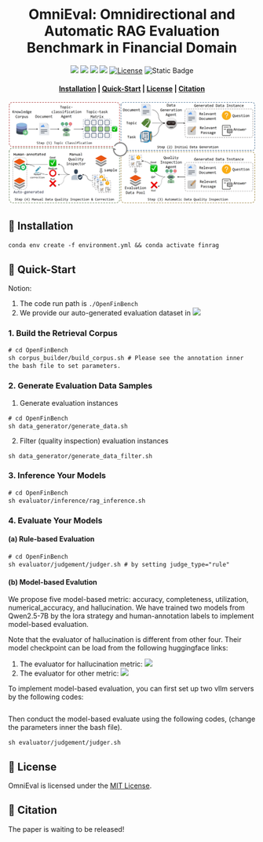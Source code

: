 # <div align="center">OmniEval: Omnidirectional and Automatic RAG Evaluation Benchmark in Financial Domain<div>


<div align="center">
<!-- <a href="https://arxiv.org/abs/2405.13576" target="_blank"><img src=https://img.shields.io/badge/arXiv-b5212f.svg?logo=arxiv></a> -->
<!-- <a href="https://huggingface.co/datasets/RUC-NLPIR/FlashRAG_datasets/" target="_blank"><img src=https://img.shields.io/badge/%F0%9F%A4%97%20HuggingFace%20Datasets-27b3b4.svg></a> -->
<!-- <a href="https://huggingface.co/ShootingWong/OmniEval-ModelEvaluator" target="_blank"><img src=https://img.shields.io/badge/%F0%9F%A4%97%20HuggingFace%20Checkpoint-5fc372.svg></a> -->
<!-- <a href="https://huggingface.co/ShootingWong/OmniEval-HallucinationEvaluator" target="_blank"><img src=https://img.shields.io/badge/%F0%9F%A4%97%20HuggingFace%20Checkpoint-b181d9.svg></a> -->
<a href="https://huggingface.co/datasets/RUC-NLPIR/FlashRAG_datasets/" target="_blank"><img src=https://img.shields.io/badge/%F0%9F%A4%97%20Hugging%20Face-Dataset-27b3b4></a>
<a href="https://huggingface.co/ShootingWong/OmniEval-ModelEvaluator" target="_blank"><img src=https://img.shields.io/badge/%F0%9F%A4%97%20Hugging%20Face-Checkpoint-5fc372></a>
<a href="https://huggingface.co/ShootingWong/OmniEval-HallucinationEvaluator" target="_blank"><img src=https://img.shields.io/badge/%F0%9F%A4%97%20Hugging%20Face-Checkpoint-b181d9></a>
<a href="https://huggingface.co/spaces/NLPIR-RAG/OmniEval" target="_blank"><img src=https://img.shields.io/badge/%F0%9F%A4%97%20Hugging%20Face-Leaderboard-blue></a>
<a href="https://github.com/RUC-NLPIR/FlashRAG/blob/main/LICENSE"><img alt="License" src="https://img.shields.io/badge/LICENSE-MIT-green"></a>
<a><img alt="Static Badge" src="https://img.shields.io/badge/made_with-Python-blue"></a>
</div>

<!-- [![HuggingFace](https://img.shields.io/badge/%F0%9F%A4%97%20Hugging%20Face-Leaderboard-blue)](https://huggingface.co/spaces/Vchitect/VBench_Leaderboard) -->

<h4 align="center">

<p>
<a href="#wrench-installation">Installation</a> |
<!-- <a href="#sparkles-features">Features</a> | -->
<a href="#rocket-quick-start">Quick-Start</a> | 
<a href="#bookmark-license">License</a> | 
<a href="#star2-citation">Citation</a>

</p>

</h4>

<p align="center">
<img src="asset/framework.jpg">
</p>
<!-- 
With FlashRAG and provided resources, you can effortlessly reproduce existing SOTA works in the RAG domain or implement your custom RAG processes and components. -->


## :wrench: Installation
`conda env create -f environment.yml && conda activate finrag`

<!-- ## :sparkles: Features
1. -->
## :rocket: Quick-Start
Notion:
1. The code run path is `./OpenFinBench`
2. We provide our auto-generated evaluation dataset in <a href="https://huggingface.co/datasets/RUC-NLPIR/FlashRAG_datasets/" target="_blank"><img src=https://img.shields.io/badge/%F0%9F%A4%97%20Hugging%20Face-Dataset-27b3b4></a>
### 1. Build the Retrieval Corpus
```
# cd OpenFinBench
sh corpus_builder/build_corpus.sh # Please see the annotation inner the bash file to set parameters.
```
### 2. Generate Evaluation Data Samples
1. Generate evaluation instances
```
# cd OpenFinBench
sh data_generator/generate_data.sh
```
2. Filter (quality inspection) evaluation instances
```
sh data_generator/generate_data_filter.sh
```
### 3. Inference Your Models
```
# cd OpenFinBench
sh evaluator/inference/rag_inference.sh 
```
### 4. Evaluate Your Models
#### (a) Rule-based Evaluation
```
# cd OpenFinBench
sh evaluator/judgement/judger.sh # by setting judge_type="rule"
```
#### (b) Model-based Evalution
We propose five model-based metric: accuracy, completeness, utilization, numerical_accuracy, and hallucination. We have trained two models from Qwen2.5-7B by the lora strategy and human-annotation labels to implement model-based evaluation. 

Note that the evaluator of hallucination is different from other four. Their model checkpoint can be load from the following huggingface links:
1. The evaluator for hallucination metric: <a href="https://huggingface.co/ShootingWong/OmniEval-HallucinationEvaluator" target="_blank"><img src=https://img.shields.io/badge/%F0%9F%A4%97%20Hugging%20Face-Checkpoint-b181d9></a>
2. The evaluator for other metric: <a href="https://huggingface.co/ShootingWong/OmniEval-ModelEvaluator" target="_blank"><img src=https://img.shields.io/badge/%F0%9F%A4%97%20Hugging%20Face-Checkpoint-5fc372></a>



To implement model-based evaluation, you can first set up two vllm servers by the following codes:
```
```

Then conduct the model-based evaluate using the following codes, (change the parameters inner the bash file).
```
sh evaluator/judgement/judger.sh 
``` 

## :bookmark: License

OmniEval is licensed under the [<u>MIT License</u>](./LICENSE).

## :star2: Citation
The paper is waiting to be released!

<!-- # Check Infos
## Pipeline
1. Build corpus
2. Data generation
3. RAG inference
4. Result evaluatioin

## Code
1. remove "baichuan"
2. remove useless annotation -->

